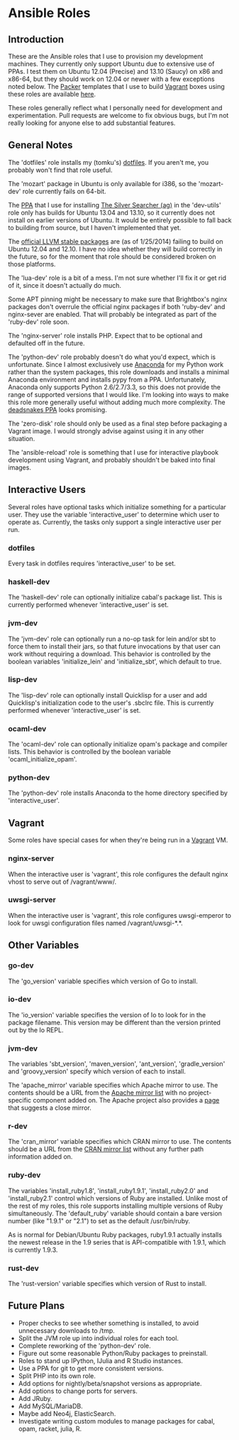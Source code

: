 # Ansible Roles

## Introduction

These are the Ansible roles that I use to provision my development machines.  They currently only support Ubuntu due to extensive use of PPAs.  I test them on Ubuntu 12.04 (Precise) and 13.10 (Saucy) on x86 and x86-64, but they should work on 12.04 or newer with a few exceptions noted below.  The [Packer](http://www.packer.io/) templates that I use to build [Vagrant](http://www.vagrantup.com/) boxes using these roles are available [here](https://github.com/tomku/packer-templates).

These roles generally reflect what I personally need for development and experimentation.  Pull requests are welcome to fix obvious bugs, but I'm not really looking for anyone else to add substantial features.

## General Notes

The 'dotfiles' role installs my (tomku's) [dotfiles](https://github.com/tomku/dotfiles).  If you aren't me, you probably won't find that role useful.

The 'mozart' package in Ubuntu is only available for i386, so the 'mozart-dev' role currently fails on 64-bit.

The [PPA](https://launchpad.net/~mizuno-as/+archive/silversearcher-ag) that I use for installing [The Silver Searcher (ag)](https://github.com/ggreer/the_silver_searcher) in the 'dev-utils' role  only has builds for Ubuntu 13.04 and 13.10, so it currently does not install on earlier versions of Ubuntu.  It would be entirely possible to fall back to building from source, but I haven't implemented that yet.

The [official LLVM stable packages](http://llvm.org/apt/) are (as of 1/25/2014) failing to build on Ubuntu 12.04 and 12.10.  I have no idea whether they will build correctly in the future, so for the moment that role should be considered broken on those platforms.

The 'lua-dev' role is a bit of a mess.  I'm not sure whether I'll fix it or get rid of it, since it doesn't actually do much.

Some APT pinning might be necessary to make sure that Brightbox's nginx packages don't overrule the official nginx packages if both 'ruby-dev' and nginx-sever are enabled.  That will probably be integrated as part of the 'ruby-dev' role soon.

The 'nginx-server' role installs PHP.  Expect that to be optional and defaulted off in the future.

The 'python-dev' role probably doesn't do what you'd expect, which is unfortunate.  Since I almost exclusively use [Anaconda](http://continuum.io/downloads) for my Python work rather than the system packages, this role downloads and installs a minimal Anaconda environment and installs pypy from a PPA.  Unfortunately, Anaconda only supports Python 2.6/2.7/3.3, so this does not provide the range of supported versions that I would like.  I'm looking into ways to make this role more generally useful without adding much more complexity.  The [deadsnakes PPA](https://launchpad.net/~fkrull/+archive/deadsnakes) looks promising.

The 'zero-disk' role should only be used as a final step before packaging a Vagrant image.  I would strongly advise against using it in any other situation.

The 'ansible-reload' role is something that I use for interactive playbook development using Vagrant, and probably shouldn't be baked into final images.

## Interactive Users

Several roles have optional tasks which initialize something for a particular user.  They use the variable 'interactive_user' to determine which user to operate as. Currently, the tasks only support a single interactive user per run.

### dotfiles

Every task in dotfiles requires 'interactive_user' to be set.

### haskell-dev

The 'haskell-dev' role can optionally initialize cabal's package list.  This is currently performed whenever 'interactive_user' is set.

### jvm-dev

The 'jvm-dev' role can optionally run a no-op task for lein and/or sbt to force them to install their jars, so that future invocations by that user can work without requiring a download.  This behavior is controlled by the boolean variables 'initialize_lein' and 'initialize_sbt', which default to true.

### lisp-dev

The 'lisp-dev' role can optionally install Quicklisp for a user and add Quicklisp's initialization code to the user's .sbclrc file.  This is currently performed whenever 'interactive_user' is set.

### ocaml-dev

The 'ocaml-dev' role can optionally initialize opam's package and compiler lists.  This behavior is controlled by the boolean variable 'ocaml_initialize_opam'.

### python-dev

The 'python-dev' role installs Anaconda to the home directory specified by 'interactive_user'.

## Vagrant

Some roles have special cases for when they're being run in a [Vagrant](http://www.vagrantup.com/) VM.

### nginx-server

When the interactive user is 'vagrant', this role configures the default nginx vhost to serve out of /vagrant/www/.

### uwsgi-server

When the interactive user is 'vagrant', this role configures uwsgi-emperor to look for uwsgi configuration files named /vagrant/uwsgi-\*.\*.

## Other Variables

### go-dev

The 'go_version' variable specifies which version of Go to install.

### io-dev

The 'io_version' variable specifies the version of Io to look for in the package filename.  This version may be different than the version printed out by the Io REPL.

### jvm-dev

The variables 'sbt_version', 'maven_version', 'ant_version', 'gradle_version' and 'groovy_version' specify which version of each to install.

The 'apache_mirror' variable specifies which Apache mirror to use.  The contents should be a URL from the [Apache mirror list](http://www.apache.org/mirrors/) with no project-specific component added on.  The Apache project also provides a [page](http://www.apache.org/dyn/closer.cgi) that suggests a close mirror.

### r-dev

The 'cran_mirror' variable specifies which CRAN mirror to use.  The contents should be a URL from the [CRAN mirror list](http://cran.r-project.org/mirrors.html) without any further path information added on.

### ruby-dev

The variables 'install_ruby1.8', 'install_ruby1.9.1', 'install_ruby2.0' and 'install_ruby2.1' control which versions of Ruby are installed.  Unlike most of the rest of my roles, this role supports installing multiple versions of Ruby simultaneously.  The 'default_ruby' variable should contain a bare version number (like "1.9.1" or "2.1") to set as the default /usr/bin/ruby.

As is normal for Debian/Ubuntu Ruby packages, ruby1.9.1 actually installs the newest release in the 1.9 series that is API-compatible with 1.9.1, which is currently 1.9.3.

### rust-dev

The 'rust-version' variable specifies which version of Rust to install.

## Future Plans

* Proper checks to see whether something is installed, to avoid unnecessary downloads to /tmp.
* Split the JVM role up into individual roles for each tool.
* Complete reworking of the 'python-dev' role.
* Figure out some reasonable Python/Ruby packages to preinstall.
* Roles to stand up IPython, IJulia and R Studio instances.
* Use a PPA for git to get more consistent versions.
* Split PHP into its own role.
* Add options for nightly/beta/snapshot versions as appropriate.
* Add options to change ports for servers.
* Add JRuby.
* Add MySQL/MariaDB.
* Maybe add Neo4j, ElasticSearch.
* Investigate writing custom modules to manage packages for cabal, opam, racket, julia, R.
